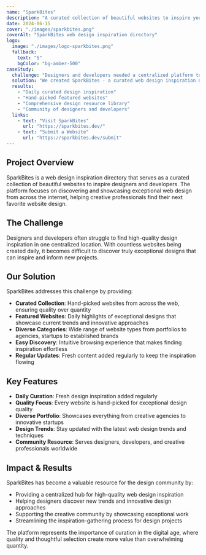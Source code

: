 ```yaml
---
name: "SparkBites"
description: "A curated collection of beautiful websites to inspire your next project. Explore, learn, and create."
date: 2024-06-15
cover: "./images/sparkbites.png"
coverAlt: "SparkBites web design inspiration directory"
logo:
  image: "./images/logo-sparkbites.png"
  fallback:
    text: "S"
    bgColor: "bg-amber-500"
caseStudy:
  challenge: "Designers and developers needed a centralized platform to discover high-quality web design inspiration and stay updated with the latest design trends."
  solution: "We created SparkBites - a curated web design inspiration directory that showcases hand-picked beautiful websites from across the internet."
  results:
    - "Daily curated design inspiration"
    - "Hand-picked featured websites"
    - "Comprehensive design resource library"
    - "Community of designers and developers"
  links:
    - text: "Visit SparkBites"
      url: "https://sparkbites.dev/"
    - text: "Submit a Website"
      url: "https://sparkbites.dev/submit"
---
```


## Project Overview

SparkBites is a web design inspiration directory that serves as a curated collection of beautiful websites to inspire designers and developers. The platform focuses on discovering and showcasing exceptional web design from across the internet, helping creative professionals find their next favorite website design.

## The Challenge

Designers and developers often struggle to find high-quality design inspiration in one centralized location. With countless websites being created daily, it becomes difficult to discover truly exceptional designs that can inspire and inform new projects.

## Our Solution

SparkBites addresses this challenge by providing:

- **Curated Collection**: Hand-picked websites from across the web, ensuring quality over quantity
- **Featured Websites**: Daily highlights of exceptional designs that showcase current trends and innovative approaches
- **Diverse Categories**: Wide range of website types from portfolios to agencies, startups to established brands
- **Easy Discovery**: Intuitive browsing experience that makes finding inspiration effortless
- **Regular Updates**: Fresh content added regularly to keep the inspiration flowing

## Key Features

- **Daily Curation**: Fresh design inspiration added regularly
- **Quality Focus**: Every website is hand-picked for exceptional design quality
- **Diverse Portfolio**: Showcases everything from creative agencies to innovative startups
- **Design Trends**: Stay updated with the latest web design trends and techniques
- **Community Resource**: Serves designers, developers, and creative professionals worldwide

## Impact & Results

SparkBites has become a valuable resource for the design community by:

- Providing a centralized hub for high-quality web design inspiration
- Helping designers discover new trends and innovative design approaches
- Supporting the creative community by showcasing exceptional work
- Streamlining the inspiration-gathering process for design projects

The platform represents the importance of curation in the digital age, where quality and thoughtful selection create more value than overwhelming quantity.
